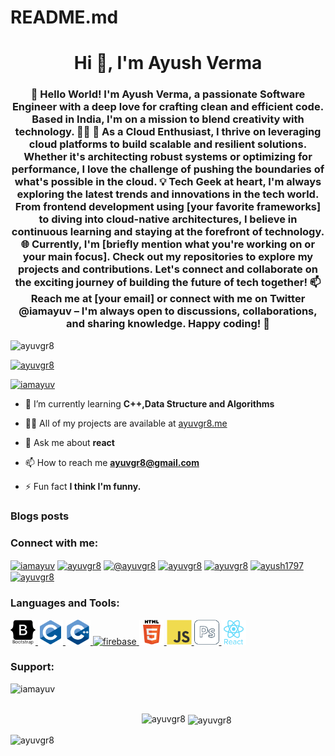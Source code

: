 # README.md
<h1 align="center">Hi 👋, I'm Ayush Verma</h1>
<h3 align="center">👋 Hello World! I'm Ayush Verma, a passionate Software Engineer with a deep love for crafting clean and efficient code. Based in India, I'm on a mission to blend creativity with technology. 👨‍💻 🚀 As a Cloud Enthusiast, I thrive on leveraging cloud platforms to build scalable and resilient solutions. Whether it's architecting robust systems or optimizing for performance, I love the challenge of pushing the boundaries of what's possible in the cloud. 💡 Tech Geek at heart, I'm always exploring the latest trends and innovations in the tech world. From frontend development using [your favorite frameworks] to diving into cloud-native architectures, I believe in continuous learning and staying at the forefront of technology. 🌐 Currently, I'm [briefly mention what you're working on or your main focus]. Check out my repositories to explore my projects and contributions. Let's connect and collaborate on the exciting journey of building the future of tech together! 📫 Reach me at [your email] or connect with me on Twitter @iamayuv – I'm always open to discussions, collaborations, and sharing knowledge. Happy coding! 🚀</h3>

<!-- <a href="https://app.daily.dev/iamayuv"><img src="https://api.daily.dev/devcards/798db39e7b604f2fb43ed0c74738e632.png?r=rsp" width="400" alt="Ayush Verma's Dev Card"/></a> 

<div class="badge-base LI-profile-badge" data-locale="en_US" data-size="medium" data-theme="dark" data-type="VERTICAL" data-vanity="iamayuv" data-version="v1"><a class="badge-base__link LI-simple-link" href="https://in.linkedin.com/in/iamayuv?trk=profile-badge">Ayush Verma</a></div>     -->          

<p align="left"> <img src="https://komarev.com/ghpvc/?username=ayuvgr8&label=Profile%20views&color=0e75b6&style=flat" alt="ayuvgr8" /> </p>

<p align="left"> <a href="https://github.com/ryo-ma/github-profile-trophy"><img src="https://github-profile-trophy.vercel.app/?username=ayuvgr8" alt="ayuvgr8" /></a> </p>

<p align="left"> <a href="https://twitter.com/iamayuv" target="blank"><img src="https://img.shields.io/twitter/follow/iamayuv?logo=twitter&style=for-the-badge" alt="iamayuv" /></a> </p>

- 🌱 I’m currently learning **C++,Data Structure and Algorithms**

- 👨‍💻 All of my projects are available at [ayuvgr8.me](ayuvgr8.me)

- 💬 Ask me about **react**

- 📫 How to reach me **ayuvgr8@gmail.com**

- ⚡ Fun fact **I think I'm funny.**

### Blogs posts
<!-- BLOG-POST-LIST:START -->
<!-- BLOG-POST-LIST:END -->

<h3 align="left">Connect with me:</h3>
<p align="left">
<a href="https://twitter.com/iamayuv" target="blank"><img align="center" src="https://raw.githubusercontent.com/rahuldkjain/github-profile-readme-generator/master/src/images/icons/Social/twitter.svg" alt="iamayuv" height="30" width="40" /></a>
<a href="https://linkedin.com/in/ayuvgr8" target="blank"><img align="center" src="https://raw.githubusercontent.com/rahuldkjain/github-profile-readme-generator/master/src/images/icons/Social/linked-in-alt.svg" alt="ayuvgr8" height="30" width="40" /></a>
<a href="https://medium.com/@ayuvgr8" target="blank"><img align="center" src="https://raw.githubusercontent.com/rahuldkjain/github-profile-readme-generator/master/src/images/icons/Social/medium.svg" alt="@ayuvgr8" height="30" width="40" /></a>
<a href="https://www.hackerrank.com/ayuvgr8" target="blank"><img align="center" src="https://raw.githubusercontent.com/rahuldkjain/github-profile-readme-generator/master/src/images/icons/Social/hackerrank.svg" alt="ayuvgr8" height="30" width="40" /></a>
<a href="https://www.leetcode.com/ayuvgr8" target="blank"><img align="center" src="https://raw.githubusercontent.com/rahuldkjain/github-profile-readme-generator/master/src/images/icons/Social/leet-code.svg" alt="ayuvgr8" height="30" width="40" /></a>
<a href="https://www.hackerearth.com/ayush1797" target="blank"><img align="center" src="https://raw.githubusercontent.com/rahuldkjain/github-profile-readme-generator/master/src/images/icons/Social/hackerearth.svg" alt="ayush1797" height="30" width="40" /></a>
<a href="https://auth.geeksforgeeks.org/user/ayuvgr8" target="blank"><img align="center" src="https://raw.githubusercontent.com/rahuldkjain/github-profile-readme-generator/master/src/images/icons/Social/geeks-for-geeks.svg" alt="ayuvgr8" height="30" width="40" /></a>
</p>

<h3 align="left">Languages and Tools:</h3>
<p align="left"> <a href="https://getbootstrap.com" target="_blank"> <img src="https://raw.githubusercontent.com/devicons/devicon/master/icons/bootstrap/bootstrap-plain-wordmark.svg" alt="bootstrap" width="40" height="40"/> </a> <a href="https://www.cprogramming.com/" target="_blank"> <img src="https://raw.githubusercontent.com/devicons/devicon/master/icons/c/c-original.svg" alt="c" width="40" height="40"/> </a> <a href="https://www.w3schools.com/cpp/" target="_blank"> <img src="https://raw.githubusercontent.com/devicons/devicon/master/icons/cplusplus/cplusplus-original.svg" alt="cplusplus" width="40" height="40"/> </a> <a href="https://firebase.google.com/" target="_blank"> <img src="https://www.vectorlogo.zone/logos/firebase/firebase-icon.svg" alt="firebase" width="40" height="40"/> </a> <a href="https://www.w3.org/html/" target="_blank"> <img src="https://raw.githubusercontent.com/devicons/devicon/master/icons/html5/html5-original-wordmark.svg" alt="html5" width="40" height="40"/> </a> <a href="https://developer.mozilla.org/en-US/docs/Web/JavaScript" target="_blank"> <img src="https://raw.githubusercontent.com/devicons/devicon/master/icons/javascript/javascript-original.svg" alt="javascript" width="40" height="40"/> </a> <a href="https://www.photoshop.com/en" target="_blank"> <img src="https://raw.githubusercontent.com/devicons/devicon/master/icons/photoshop/photoshop-line.svg" alt="photoshop" width="40" height="40"/> </a> <a href="https://reactjs.org/" target="_blank"> <img src="https://raw.githubusercontent.com/devicons/devicon/master/icons/react/react-original-wordmark.svg" alt="react" width="40" height="40"/> </a> </p>

<h3 align="left">Support:</h3>
<p><a href="https://www.buymeacoffee.com/iamayuv"> <img align="left" src="https://cdn.buymeacoffee.com/buttons/v2/default-yellow.png" height="50" width="210" alt="iamayuv" /></a></p><br><br>

<p><img align="left" src="https://github-readme-stats.vercel.app/api/top-langs?username=ayuvgr8&show_icons=true&locale=en&layout=compact" alt="ayuvgr8" /></p>

<p>&nbsp;<img align="center" src="https://github-readme-stats.vercel.app/api?username=ayuvgr8&show_icons=true&locale=en" alt="ayuvgr8" /></p>

<p><img align="center" src="https://github-readme-streak-stats.herokuapp.com/?user=ayuvgr8&" alt="ayuvgr8" /></p>






<!--
**ayuvgr8/ayuvgr8** is a ✨ _special_ ✨ repository because its `README.md` (this file) appears on your GitHub profile.

Here are some ideas to get you started:

- 🔭 I’m currently working on ...
- 🌱 I’m currently learning ...
- 👯 I’m looking to collaborate on ...
- 🤔 I’m looking for help with ...
- 💬 Ask me about ...
- 📫 How to reach me: ...
- 😄 Pronouns: ...
- ⚡ Fun fact: ...
-->
